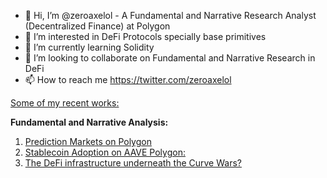 - 👋 Hi, I’m @zeroaxelol - A Fundamental and Narrative Research Analyst (Decentralized Finance) at Polygon
- 👀 I’m interested in DeFi Protocols specially base primitives
- 🌱 I’m currently learning Solidity
- 💞️ I’m looking to collaborate on Fundamental and Narrative Research in DeFi
- 📫 How to reach me https://twitter.com/zeroaxelol

<ins>Some of my recent works:</ins>

**Fundamental and Narrative Analysis:**

1. [Prediction Markets on Polygon](https://polygondefi.substack.com/p/on-screen-dopamine-markets-on-polygon)
2. [Stablecoin Adoption on AAVE Polygon:](https://polygondefi.substack.com/p/stablecoins-adoption-on-aave-polygon)
3. [The DeFi infrastructure underneath the Curve Wars?](https://polygondefi.substack.com/p/curved-labyrinth-part-1-purpose-of)

<!---
zeroaxelol/zeroaxelol is a ✨ special ✨ repository because its `README.md` (this file) appears on your GitHub profile.
You can click the Preview link to take a look at your changes.
--->
